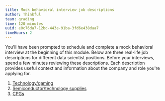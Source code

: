 ```yaml
---
title: Mock behavioral interview job descriptions
author: Thinkful
team: grading
time: 120 minutes
uuid: e0c76da7-12bd-443e-91ba-3fd6e438daa7
timeHours: 2
---
```


You'll have been prompted to schedule and complete a mock behavioral interview at the beginning of this module.
Below are three real-life job descriptions for different data scientist positions. Before your interviews, spend a few minutes reviewing these descriptions. Each description provides useful context and information about the company and role you're applying for.


1. [Technology/gaming](https://docs.google.com/document/d/1XFaHbbF1VdkEksm0VFvDe2_n5xSJl3C7zc_EDF6z7SA/edit?usp=sharing)
2. [Semiconductor/technology supplies](https://docs.google.com/document/d/1KdL2jYU3euW01W-egukEuMebMoen1ADi9JE6dQX7u4o/edit?usp=sharing)
3. [CPGs](https://docs.google.com/document/d/1Sd6PbzJFMl2u9HSjAy3vMCc8eYTm3xeAGhsR5jH61Oo/edit?usp=sharing)

